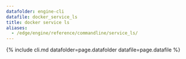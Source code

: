 ```yaml
---
datafolder: engine-cli
datafile: docker_service_ls
title: docker service ls
aliases:
  - /edge/engine/reference/commandline/service_ls/
---
```

<!--
This page is automatically generated from Docker's source code. If you want to
suggest a change to the text that appears here, open a ticket or pull request
in the source repository on GitHub:

https://github.com/docker/cli
-->
{% include cli.md datafolder=page.datafolder datafile=page.datafile %}
